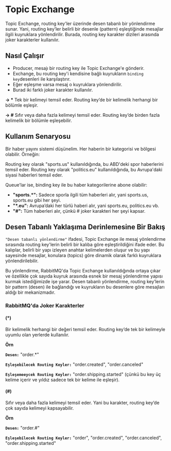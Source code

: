 # Topic Exchange

Topic Exchange, routing key'ler üzerinde desen tabanlı bir yönlendirme sunar. Yani, routing key’ler belirli bir desenle
(pattern) eşleştiğinde mesajlar ilgili kuyruklara yönlendirilir. Burada, routing key karakter dizileri arasında
joker karakterler kullanılır.

## Nasıl Çalışır
* Producer, mesajı bir routing key ile Topic Exchange'e gönderir.
* Exchange, bu routing key'i kendisine bağlı kuyrukların `binding key`desenleri ile karşılaştırır.
* Eğer eşleşme varsa mesaj o kuyruklara yönlendirilir.
* Burad iki farklı joker karakter kullanılır.

<b>-> *</b> Tek bir kelimeyi temsil eder. Routing key’de bir kelimelik herhangi bir bölümle eşleşir.

<b>-> #</b> Sıfır veya daha fazla kelimeyi temsil eder. Routing key’de birden fazla kelimelik bir bölümle eşleşebilir.

## Kullanım Senaryosu

Bir haber yayını sistemi düşünelim. Her haberin bir kategorisi ve bölgesi olabilir. Örneğin:

Routing key olarak "sports.us" kullanıldığında, bu ABD'deki spor haberlerini temsil eder.
Routing key olarak "politics.eu" kullanıldığında, bu Avrupa'daki siyasi haberleri temsil eder.

Queue'lar ise, binding key ile bu haber kategorilerine abone olabilir:

* **"sports.*":** Sadece sporla ilgili tüm haberleri alır, yani sports.us, sports.eu gibi her şeyi.
* **"*.eu":** Avrupa’daki her türlü haberi alır, yani sports.eu, politics.eu vb.
* **"#":** Tüm haberleri alır, çünkü # joker karakteri her şeyi kapsar.

## Desen Tabanlı Yaklaşıma Derinlemesine Bir Bakış

`"Desen tabanlı yönlendirme"` ifadesi, Topic Exchange ile mesaj yönlendirme sırasında routing key'lerin belirli bir kalıba 
göre eşleştirildiğini ifade eder. Bu kalıplar, belirli bir yapı izleyen anahtar kelimelerden oluşur ve bu yapı sayesinde 
mesajlar, konulara (topics) göre dinamik olarak farklı kuyruklara yönlendirilebilir.

Bu yönlendirme, RabbitMQ'da Topic Exchange kullanıldığında ortaya çıkar ve özellikle çok sayıda kuyruk arasında esnek bir 
mesaj yönlendirme yapısı kurmak istediğimizde işe yarar. Desen tabanlı yönlendirme, routing key’lerin bir pattern (desen) 
ile bağlandığı ve kuyrukların bu desenlere göre mesajları aldığı bir mekanizmadır.

### RabbitMQ'da Joker Karakterler
#### (*)
Bir kelimelik herhangi bir değeri temsil eder. Routing key’de tek bir kelimeyle uyumlu olan yerlerde kullanılır.

<b>Örn</b>

**`Desen:`** "order.*"

**`Eşleşebilecek Routing Keyler:`** "order.created", "order.canceled"

**`Eşleşemeeycek Routing Keyler:`** "order.shipping.started" (çünkü bu key üç kelime içerir ve yıldız sadece tek bir 
kelime ile eşleşir).


#### (#)
Sıfır veya daha fazla kelimeyi temsil eder. Yani bu karakter, routing key’de çok sayıda kelimeyi kapsayabilir.

<b>Örn</b>

**`Desen:`** "order.#"

**`Eşleşebilecek Routing Keyler:`** "order", "order.created", "order.canceled", "order.shipping.started"